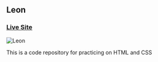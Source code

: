 ## Leon

### [Live Site](https://majidalilouch.github.io/Leon)

![Leon](https://photos.app.goo.gl/L93JPuUcg9yvHChp6)

This is a code repository for practicing on HTML and CSS
